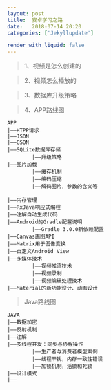 ```yaml
---
layout: post
title:  安卓学习之路
date:   2018-07-14 20:20
categories: ['Jekyllupdate']

render_with_liquid: false
---
```

>1、视频是怎么创建的

>2、视频怎么播放的

>3、数据库升级策略

>4、APP路线图

```
APP
|——HTPP请求
|——JSON
|——GSON
|——SQLite数据库存储
		|——升级策略
|——图片加载
		|——缓存机制
		|——编码压缩
		|——解码图片，参数的含义等

|——内存管理
|——RxJava响应式编程
|——注解自动生成代码
|——Android的Gradle配置说明
		|——Gradle 3.0.0新依赖配置
|——Canvas画图API
|——Matrix用于图像变换
|——自定义Android View
|——多媒体技术
		|——视频推流技术
		|——视频录制
		|——视频编辑处理技术
|——Material的新功能设计、动画设计
```
<!-- more -->

>Java路线图

```
JAVA
|——数据加密
|——反射机制
|——注解
|——多线程并发：同步与协程操作
		|——生产者与消费者模型案例
		|——线程干扰，内存一致性错误
		|——加锁机制，活锁和死锁
|——设计模式
|——
```
